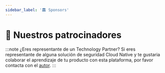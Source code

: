 ```yaml
---
sidebar_label: '🏛️ Sponsors'
---
```


# 🤝 Nuestros patrocinadores

:::note ¿Eres representante de un Technology Partner?
Si eres representante de alguna solución de seguridad Cloud Native y te gustaria colaborar el aprendizaje de tu producto 
con esta plataforma, por favor contacta con el [autor](https://www.linkedin.com/in/gerardokaztro/).
:::

